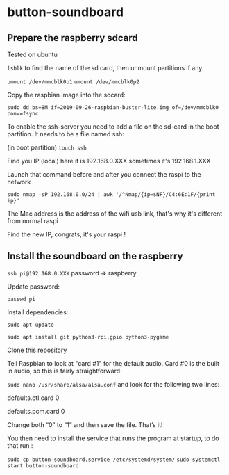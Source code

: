 # button-soundboard

## Prepare the raspberry sdcard
Tested on ubuntu

`lsblk` to find the name of the sd card, then unmount partitions if any:

`umount /dev/mmcblk0p1`
`umount /dev/mmcblk0p2`

Copy the raspbian image into the sdcard:

`sudo dd bs=8M if=2019-09-26-raspbian-buster-lite.img of=/dev/mmcblk0 conv=fsync`

To enable the ssh-server you need to add a file on the sd-card in the boot partition. It needs to be a file named ssh:

(in boot partition) `touch ssh`

Find you IP (local) here it is 192.168.0.XXX sometimes it's 192.168.1.XXX

Launch that command before and after you connect the raspi to the network

`sudo nmap -sP 192.168.0.0/24 | awk '/^Nmap/{ip=$NF}/C4:6E:1F/{print ip}'`

The Mac address is the address of the wifi usb link, that's why it's different from normal raspi

Find the new IP, congrats, it's your raspi !

## Install the soundboard on the raspberry
`ssh pi@192.168.0.XXX`
password => raspberry

Update password:

`passwd pi`

Install dependencies:

`sudo apt update`

`sudo apt install git python3-rpi.gpio python3-pygame`

Clone this repository

Tell Raspbian to look at "card #1" for the default audio. Card #0 is the built in audio, so this is fairly straightforward:

`sudo nano /usr/share/alsa/alsa.conf` and look for the following two lines:

defaults.ctl.card 0

defaults.pcm.card 0

Change both “0” to “1” and then save the file. That’s it!

You then need to install the service that runs the program at startup, to do that run :

`sudo cp button-soundboard.service /etc/systemd/system/`
`sudo systemctl start button-soundboard`

